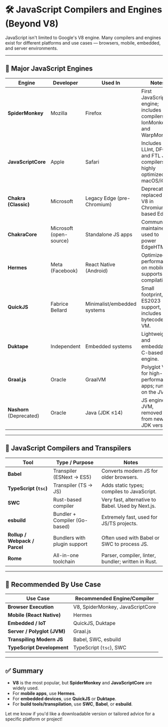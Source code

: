 # 🛠️ JavaScript Compilers and Engines (Beyond V8)

JavaScript isn't limited to Google's V8 engine. Many compilers and engines exist for different platforms and use cases — browsers, mobile, embedded, and server environments.

---

## 🔧 Major JavaScript Engines

| Engine              | Developer           | Used In                      | Notes                                                                 |
|---------------------|---------------------|-------------------------------|-----------------------------------------------------------------------|
| **SpiderMonkey**     | Mozilla             | Firefox                       | First JavaScript engine; includes JIT compilers like IonMonkey and WarpMonkey. |
| **JavaScriptCore**   | Apple               | Safari                        | Includes LLInt, DFG, and FTL JIT compilers; highly optimized for macOS/iOS. |
| **Chakra (Classic)** | Microsoft           | Legacy Edge (pre-Chromium)    | Deprecated, replaced by V8 in Chromium-based Edge.                   |
| **ChakraCore**       | Microsoft (open-source) | Standalone JS apps     | Community-maintained; used to power EdgeHTML.                        |
| **Hermes**           | Meta (Facebook)     | React Native (Android)        | Optimized for performance on mobile; supports AOT compilation.       |
| **QuickJS**          | Fabrice Bellard     | Minimalist/embedded systems   | Small footprint, full ES2023 support, includes a bytecode VM.        |
| **Duktape**          | Independent          | Embedded systems              | Lightweight and embeddable C-based JS engine.                        |
| **Graal.js**         | Oracle              | GraalVM                       | Polyglot VM for high-performance apps; runs JS on the JVM.           |
| **Nashorn** (Deprecated) | Oracle        | Java (JDK ≤14)               | JS engine for JVM, removed from newer JDK versions.                  |

---

## 🧪 JavaScript Compilers and Transpilers

| Tool               | Type / Purpose                  | Notes |
|--------------------|----------------------------------|-------|
| **Babel**           | Transpiler (ESNext → ES5)       | Converts modern JS for older browsers. |
| **TypeScript (`tsc`)** | Transpiler (TS → JS)        | Adds static types; compiles to JavaScript. |
| **SWC**             | Rust-based compiler             | Very fast, alternative to Babel. Used by Next.js. |
| **esbuild**         | Bundler + Compiler (Go-based)   | Extremely fast, used for JS/TS projects. |
| **Rollup / Webpack / Parcel** | Bundlers with plugin support | Often used with Babel or SWC to process JS. |
| **Rome**            | All-in-one toolchain            | Parser, compiler, linter, bundler; written in Rust. |

---

## 🧠 Recommended By Use Case

| Use Case                         | Recommended Engine/Compiler      |
|----------------------------------|----------------------------------|
| **Browser Execution**            | V8, SpiderMonkey, JavaScriptCore |
| **Mobile (React Native)**        | Hermes                           |
| **Embedded / IoT**               | QuickJS, Duktape                 |
| **Server / Polyglot (JVM)**      | Graal.js                         |
| **Transpiling Modern JS**        | Babel, SWC, esbuild              |
| **TypeScript Development**       | TypeScript (`tsc`), SWC          |

---

## ✅ Summary

- **V8** is the most popular, but **SpiderMonkey** and **JavaScriptCore** are widely used.
- For **mobile apps**, use **Hermes**.
- For **embedded devices**, use **QuickJS** or **Duktape**.
- For **build tools/transpilation**, use **SWC**, **Babel**, or **esbuild**.

Let me know if you'd like a downloadable version or tailored advice for a specific platform or project!
